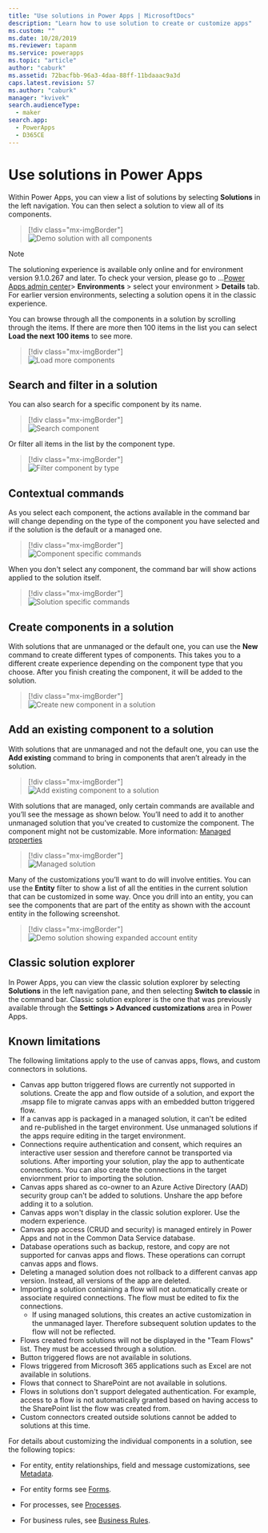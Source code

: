```yaml
---
title: "Use solutions in Power Apps | MicrosoftDocs"
description: "Learn how to use solution to create or customize apps"
ms.custom: ""
ms.date: 10/28/2019
ms.reviewer: tapanm
ms.service: powerapps
ms.topic: "article"
author: "caburk"
ms.assetid: 72bacfbb-96a3-4daa-88ff-11bdaaac9a3d
caps.latest.revision: 57
ms.author: "caburk"
manager: "kvivek"
search.audienceType: 
  - maker
search.app: 
  - PowerApps
  - D365CE
---
```

# Use solutions in Power Apps

 Within Power Apps, you can view a list of solutions by selecting **Solutions** in the left navigation. You can then select a solution to view all of its components. 
 
> [!div class="mx-imgBorder"]  
> ![Demo solution with all components](media/solution-all-items-list.PNG "Demo solution with all components")  
 
> [!NOTE]
>  The solutioning experience is available only online and for environment version 9.1.0.267 and later. To check your version, please go to …[Power Apps admin center](https://admin.powerapps.com/)> **Environments** > select your environment > **Details** tab. For earlier version environments, selecting a solution opens it in the classic experience.  
 
 You can browse through all the components in a solution by scrolling through the items. If there are more then 100 items in the list you can select **Load the next 100 items** to see more. 
 
> [!div class="mx-imgBorder"]  
> ![Load more components](media/load-more.PNG "Load more components")  

 ## Search and filter in a solution
 
 You can also search for a specific component by its name. 
 
> [!div class="mx-imgBorder"]  
> ![Search component](media/solution-search-box.png "Search component")  
 
 Or filter all items in the list by the component type.
  
> [!div class="mx-imgBorder"]  
> ![Filter component by type](media/solution-filter.PNG "Filter component by type")  
 
 ## Contextual commands
 
 As you select each component, the actions available in the command bar will change depending on the type of the component you have selected and if the solution is the default or a managed one. 
 
> [!div class="mx-imgBorder"]  
> ![Component specific commands](media/component-commands.png "Component specific commands")  
 
 When you don't select any component, the command bar will show actions applied to the solution itself. 
 
> [!div class="mx-imgBorder"]  
> ![Solution specific commands](media/solution-commands.PNG "Solution specific commands")  
 
 ## Create components in a solution
 With solutions that are unmanaged or the default one, you can use the **New** command to create different types of components. This takes you to a different create experience depending on the component type that you choose. After you finish creating the component, it will be added to the solution. 
 
> [!div class="mx-imgBorder"]  
> ![Create new component in a solution](media/solution-new-component.PNG "Create new component in a solution")  
 
 ## Add an existing component to a solution
 
 With solutions that are unmanaged and not the default one, you can use the **Add existing** command to bring in components that aren’t already in the solution.  
 
> [!div class="mx-imgBorder"]  
> ![Add existing component to a solution](media/solution-add-existing-component.PNG "Add existing component to a solution")  
  
 With solutions that are managed, only certain commands are available and you’ll see the message as shown below. You’ll need to add it to another unmanaged solution that you’ve created to customize the component. The component might not be customizable. More information: [Managed properties](solutions-overview.md#managed-properties)

> [!div class="mx-imgBorder"]  
> ![Managed solution](media/managed-solution.PNG "Managed solution")  

 Many of the customizations you’ll want to do will involve entities. You can use the **Entity** filter to show a list of all the entities in the current solution that can be customized in some way. Once you drill into an entity, you can see the components that are part of the entity as shown with the account entity in the following screenshot. 
   
> [!div class="mx-imgBorder"]  
> ![Demo solution showing expanded account entity](media/solution-entity-account.png "Demo solution showing expanded account entity")  

## Classic solution explorer

In Power Apps, you can view the classic solution explorer by selecting **Solutions** in the left navigation pane, and then selecting **Switch to classic** in the command bar. Classic solution explorer is the one that was previously available through the **Settings > Advanced customizations** area in Power Apps. 

## Known limitations

The following limitations apply to the use of canvas apps, flows, and custom connectors in solutions. 

- Canvas app button triggered flows are currently not supported in solutions. Create the app and flow outside of a solution, and export the .msapp file to migrate canvas apps with an embedded button triggered flow. 
- If a canvas app is packaged in a managed solution, it can't be edited and re-published in the target environment. Use unmanaged solutions if the apps require editing in the target environment. 
- Connections require authentication and consent, which requires an interactive user session and therefore cannot be transported via solutions. After importing your solution, play the app to authenticate connections. You can also create the connections in the target enviornment prior to importing the solution. 
-	Canvas apps shared as co-owner to an Azure Active Directory (AAD) security group can't be added to solutions. Unshare the app before adding it to a solution.
-	Canvas apps won't display in the classic solution explorer. Use the modern experience.
-	Canvas app access (CRUD and security) is managed entirely in Power Apps and not in the Common Data Service database.
- Database operations such as backup, restore, and copy are not supported for canvas apps and flows. These operations can corrupt canvas apps and flows.
- Deleting a managed solution does not rollback to a different canvas app version. Instead, all versions of the app are deleted.
- Importing a solution containing a flow will not automatically create or associate required connections. The flow must be edited to fix the connections.
  - If using managed solutions, this creates an active customization in the unmanaged layer. Therefore subsequent solution updates to the flow will not be reflected. 
- Flows created from solutions will not be displayed in the "Team Flows" list. They must be accessed through a solution. 
- Button triggered flows are not available in solutions.
- Flows triggered from Microsoft 365 applications such as Excel are not available in solutions.
- Flows that connect to SharePoint are not available in solutions.
- Flows in solutions don't support delegated authentication. For example, access to a flow is not automatically granted based on having access to the SharePoint list the flow was created from.
- Custom connectors created outside solutions cannot be added to solutions at this time.


 For details about customizing the individual components in a solution, see the following topics:  
  
-   For entity, entity relationships, field and message customizations, see [Metadata](create-edit-metadata.md).  
  
-   For entity forms see [Forms](../model-driven-apps/create-design-forms.md).  
  
-   For processes, see [Processes](../model-driven-apps/guide-staff-through-common-tasks-processes.md).  
  
-   For business rules, see [Business Rules](../model-driven-apps/create-business-rules-recommendations-apply-logic-form.md).  
